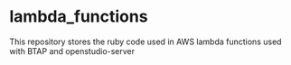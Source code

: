 # lambda_functions
This repository stores the ruby code used in AWS lambda functions used with BTAP and openstudio-server
